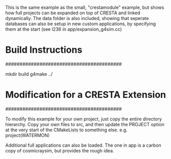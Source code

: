 
This is the same example as the small, "crestamodule" example, but shows how full projects can be expanded on top of CRESTA and linked dynamically.
The data folder is also included, showing that seperate databases can also be setup in new custom applications, by specifying them at the start
(see l236 in app/expansion_g4sim.cc)

# Build Instructions
#########################################

mkdir build
g4make ../


# Modification for a CRESTA Extension
#########################################

To modify this example for your own project, just copy the entire directory hierarchy.
Copy your own files to src, and then update the PROJECT option at the very start of the CMakeLists to something else.
e.g. 
project(WATERMON)

Additional full applications can also be loaded. The one in app is a carbon copy of cosmicraysim, but provides the rough idea.
